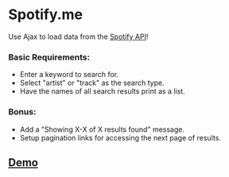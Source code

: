 # Spotify.me

Use Ajax to load data from the [Spotify API](https://developer.spotify.com/web-api/search-item/)!

### Basic Requirements:

 - Enter a keyword to search for.
 - Select "artist" or "track" as the search type.
 - Have the names of all search results print as a list.

### Bonus:

 - Add a "Showing X-X of X results found" message.
 - Setup pagination links for accessing the next page of results.

## [Demo](http://ga-wdi-exercises.github.io/spotify-me/)
